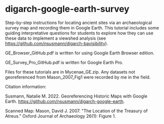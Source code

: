 # digarch-google-earth-survey
Step-by-step instructions for locating ancient sites via an archaeological survey map and recording them in Google Earth. This tutorial includes some guiding interpretative questions for students to explore how they can use these data to implement a viewshed analysis (see https://github.com/nsusmann/digarch-bavisibility). 

GE_Browser_GitHub.pdf is written for using Google Earth Browser edition. 

GE_Survey_Pro_GitHub.pdf is written for Google Earth Pro.

Files for these tutorials are in Mycenae_GE.zip. Any datasets not georeferenced from Mason_2007_Fig1 were recorded by me in the field. 

Citation information:

Susmann, Natalie M. 2022. Georeferencing Historic Maps with Google Earth. https://github.com/nsusmann/digarch-google-earth.

Scanned Map: Mason, David J. 2007. "The Location of the Treasury of Atreus." Oxford Journal of Archaeology 26(1): Figure 1.
